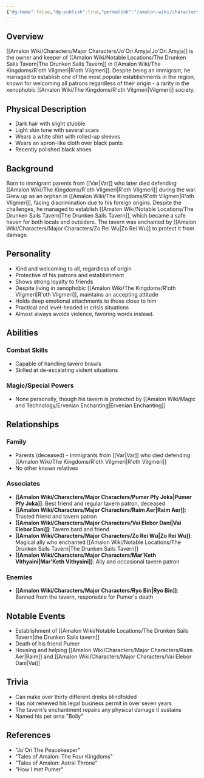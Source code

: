 ```yaml
---
{"dg-home":false,"dg-publish":true,"permalink":"/amalon-wiki/characters/major-characters/jo-ori-amyja/","dgPassFrontmatter":true,"noteIcon":""}
---
```


## Overview
[[Amalon Wiki/Characters/Major Characters/Jo'Ori Amyja\|Jo'Ori Amyja]] is the owner and keeper of [[Amalon Wiki/Notable Locations/The Drunken Sails Tavern\|The Drunken Sails Tavern]] in [[Amalon Wiki/The Kingdoms/R'oth Vilgmeri\|R'oth Vilgmeri]]. Despite being an immigrant, he managed to establish one of the most popular establishments in the region, known for welcoming all patrons regardless of their origin - a rarity in the xenophobic [[Amalon Wiki/The Kingdoms/R'oth Vilgmeri\|Vilgmeri]] society.

## Physical Description
- Dark hair with slight stubble
- Light skin tone with several scars
- Wears a white shirt with rolled-up sleeves
- Wears an apron-like cloth over black pants
- Recently polished black shoes

## Background
Born to immigrant parents from [[Var\|Var]] who later died defending [[Amalon Wiki/The Kingdoms/R'oth Vilgmeri\|R'oth Vilgmeri]] during the war. Grew up as an orphan in [[Amalon Wiki/The Kingdoms/R'oth Vilgmeri\|R'oth Vilgmeri]], facing discrimination due to his foreign origins. Despite the challenges, he managed to establish [[Amalon Wiki/Notable Locations/The Drunken Sails Tavern\|The Drunken Sails Tavern]], which became a safe haven for both locals and outsiders. The tavern was enchanted by [[Amalon Wiki/Characters/Major Characters/Zo Rei Wu\|Zo Rei Wu]] to protect it from damage.

## Personality
- Kind and welcoming to all, regardless of origin
- Protective of his patrons and establishment
- Shows strong loyalty to friends
- Despite living in xenophobic [[Amalon Wiki/The Kingdoms/R'oth Vilgmeri\|R'oth Vilgmeri]], maintains an accepting attitude
- Holds deep emotional attachments to those close to him
- Practical and level-headed in crisis situations
- Almost always avoids violence, favoring words instead.

## Abilities
### Combat Skills
- Capable of handling tavern brawls
- Skilled at de-escalating violent situations

### Magic/Special Powers
- None personally, though his tavern is protected by [[Amalon Wiki/Magic and Technology/Ervenian Enchanting\|Ervenian Enchanting]]

## Relationships
### Family
- Parents (deceased) - Immigrants from [[Var\|Var]] who died defending [[Amalon Wiki/The Kingdoms/R'oth Vilgmeri\|R'oth Vilgmeri]]
- No other known relatives

### Associates
- **[[Amalon Wiki/Characters/Major Characters/Pumer Pfy Joka\|Pumer Pfy Joka]]**: Best friend and regular tavern patron, deceased
- **[[Amalon Wiki/Characters/Major Characters/Raim Aer\|Raim Aer]]**: Trusted friend and tavern patron
- **[[Amalon Wiki/Characters/Major Characters/Vai Elebor Dani\|Vai Elebor Dani]]**: Tavern bard and friend
- **[[Amalon Wiki/Characters/Major Characters/Zo Rei Wu\|Zo Rei Wu]]**: Magical ally who enchanted [[Amalon Wiki/Notable Locations/The Drunken Sails Tavern\|The Drunken Sails Tavern]]
- **[[Amalon Wiki/Characters/Major Characters/Mar'Keth Vithyaini\|Mar'Keth Vithyaini]]**: Ally and occasional tavern patron

### Enemies
- **[[Amalon Wiki/Characters/Major Characters/Ryo Bin\|Ryo Bin]]**: Banned from the tavern, responsible for Pumer's death

## Notable Events
- Establishment of [[Amalon Wiki/Notable Locations/The Drunken Sails Tavern\|the Drunken Sails tavern]]
- Death of his friend Pumer
- Housing and helping [[Amalon Wiki/Characters/Major Characters/Raim Aer\|Raim]] and [[Amalon Wiki/Characters/Major Characters/Vai Elebor Dani\|Vai]]

## Trivia
- Can make over thirty different drinks blindfolded
- Has not renewed his legal business permit in over seven years
- The tavern's enchantment repairs any physical damage it sustains
- Named his pet orna "Bolly"

## References
- "Jo'Ori The Peacekeeper"
- "Tales of Amalon: The Four Kingdoms"
- "Tales of Amalon: Astral Throne"
- "How I met Pumer"